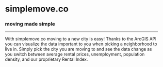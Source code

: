 <h1> simplemove.co </h1>
<h3> moving made simple </h3>
<hr/>
<p> With simplemove.co moving to a new city is easy! Thanks to the ArcGIS API you can visualize the data important to you when picking a neighborhood to live in. Simply pick the city you are moving to and see the data change as you switch between average rental prices, unemployment, population density, and our proprietary Rental Index. </p>
